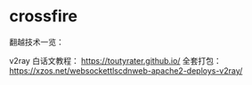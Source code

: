 # crossfire

翻越技术一览：


v2ray 白话文教程： https://toutyrater.github.io/
全套打包： https://xzos.net/websockettlscdnweb-apache2-deploys-v2ray/
